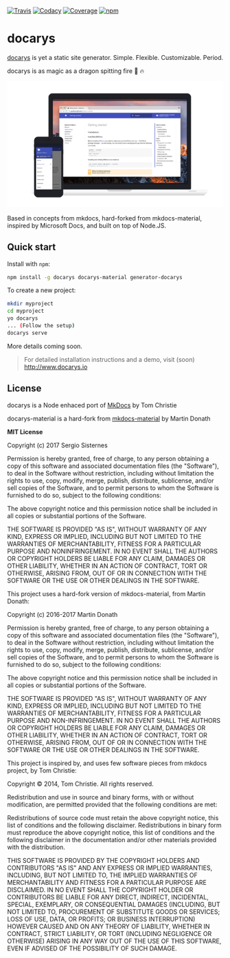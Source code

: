 [![Travis][travis-image]][travis-link]
[![Codacy][codacy-image]][codacy-link]
[![Coverage][coverage-image]][coverage-link]
[![npm][npm-image]][npm-link]

  [travis-image]: https://travis-ci.org/docarys/docarys.svg?branch=master
  [travis-link]: https://travis-ci.org/docarys/docarys
  [codacy-image]: https://api.codacy.com/project/badge/Grade/bae6b0b8d04b4cd9a7b69f6e3988b31e?isInternal=true
  [codacy-link]: https://www.codacy.com/app/sesispla/docarys?utm_source=github.com&amp;utm_medium=referral&amp;utm_content=docarys/docarys&amp;utm_campaign=Badge_Grade
  [coverage-image]: https://api.codacy.com/project/badge/Coverage/bae6b0b8d04b4cd9a7b69f6e3988b31e
  [coverage-link]: https://www.codacy.com/app/sesispla/docarys?utm_source=github.com&amp;utm_medium=referral&amp;utm_content=docarys/docarys&amp;utm_campaign=Badge_Coverage
  [npm-image]: https://img.shields.io/npm/dt/docarys.svg
  [npm-link]: hhttps://www.npmjs.com/package/docarys

# docarys

[docarys](http://www.docarys.io) is yet a static site generator. Simple. Flexible. Customizable. Period. 

docarys is as magic as a dragon spitting fire 🐉 🔥

[![Material for docarys](docs/material.png)](https://github.com/docarys/docarys-material)

Based in concepts from mkdocs, hard-forked from mkdocs-material, inspired by Microsoft Docs, and built on top of Node.JS.

## Quick start

Install with `npm`:

``` sh
npm install -g docarys docarys-material generator-docarys
```

To create a new project:
``` sh
mkdir myproject
cd myproject
yo docarys
... (Follow the setup)
docarys serve
```

More details coming soon.

> For detailed installation instructions and a demo, visit (soon) http://www.docarys.io

## License

docarys is a Node enhaced port of [MkDocs](https://github.com/mkdocs/mkdocs) by Tom Christie

docarys-material is a hard-fork from [mkdocs-material](https://github.com/squidfunk/mkdocs-material) by Martin Donath

**MIT License**

Copyright (c) 2017 Sergio Sisternes

Permission is hereby granted, free of charge, to any person obtaining a copy
of this software and associated documentation files (the "Software"), to deal
in the Software without restriction, including without limitation the rights
to use, copy, modify, merge, publish, distribute, sublicense, and/or sell
copies of the Software, and to permit persons to whom the Software is
furnished to do so, subject to the following conditions:

The above copyright notice and this permission notice shall be included in all
copies or substantial portions of the Software.

THE SOFTWARE IS PROVIDED "AS IS", WITHOUT WARRANTY OF ANY KIND, EXPRESS OR
IMPLIED, INCLUDING BUT NOT LIMITED TO THE WARRANTIES OF MERCHANTABILITY,
FITNESS FOR A PARTICULAR PURPOSE AND NONINFRINGEMENT. IN NO EVENT SHALL THE
AUTHORS OR COPYRIGHT HOLDERS BE LIABLE FOR ANY CLAIM, DAMAGES OR OTHER
LIABILITY, WHETHER IN AN ACTION OF CONTRACT, TORT OR OTHERWISE, ARISING FROM,
OUT OF OR IN CONNECTION WITH THE SOFTWARE OR THE USE OR OTHER DEALINGS IN THE
SOFTWARE.

This project uses a hard-fork version of mkdocs-material, from Martin Donath:

Copyright (c) 2016-2017 Martin Donath

Permission is hereby granted, free of charge, to any person obtaining a copy
of this software and associated documentation files (the "Software"), to
deal in the Software without restriction, including without limitation the
rights to use, copy, modify, merge, publish, distribute, sublicense, and/or
sell copies of the Software, and to permit persons to whom the Software is
furnished to do so, subject to the following conditions:

The above copyright notice and this permission notice shall be included in
all copies or substantial portions of the Software.

THE SOFTWARE IS PROVIDED "AS IS", WITHOUT WARRANTY OF ANY KIND, EXPRESS OR
IMPLIED, INCLUDING BUT NOT LIMITED TO THE WARRANTIES OF MERCHANTABILITY,
FITNESS FOR A PARTICULAR PURPOSE AND NON-INFRINGEMENT. IN NO EVENT SHALL THE
AUTHORS OR COPYRIGHT HOLDERS BE LIABLE FOR ANY CLAIM, DAMAGES OR OTHER
LIABILITY, WHETHER IN AN ACTION OF CONTRACT, TORT OR OTHERWISE, ARISING
FROM, OUT OF OR IN CONNECTION WITH THE SOFTWARE OR THE USE OR OTHER DEALINGS
IN THE SOFTWARE.

This project is inspired by, and uses few software pieces from mkdocs project, by Tom Christie:

Copyright © 2014, Tom Christie. All rights reserved.

Redistribution and use in source and binary forms, with or
without modification, are permitted provided that the following
conditions are met:

Redistributions of source code must retain the above copyright
notice, this list of conditions and the following disclaimer.
Redistributions in binary form must reproduce the above copyright
notice, this list of conditions and the following disclaimer in
the documentation and/or other materials provided with the
distribution.

THIS SOFTWARE IS PROVIDED BY THE COPYRIGHT HOLDERS AND
CONTRIBUTORS "AS IS" AND ANY EXPRESS OR IMPLIED WARRANTIES,
INCLUDING, BUT NOT LIMITED TO, THE IMPLIED WARRANTIES OF
MERCHANTABILITY AND FITNESS FOR A PARTICULAR PURPOSE ARE
DISCLAIMED. IN NO EVENT SHALL THE COPYRIGHT HOLDER OR
CONTRIBUTORS BE LIABLE FOR ANY DIRECT, INDIRECT, INCIDENTAL,
SPECIAL, EXEMPLARY, OR CONSEQUENTIAL DAMAGES (INCLUDING, BUT NOT
LIMITED TO, PROCUREMENT OF SUBSTITUTE GOODS OR SERVICES; LOSS OF
USE, DATA, OR PROFITS; OR BUSINESS INTERRUPTION) HOWEVER CAUSED
AND ON ANY THEORY OF LIABILITY, WHETHER IN CONTRACT, STRICT
LIABILITY, OR TORT (INCLUDING NEGLIGENCE OR OTHERWISE) ARISING IN
ANY WAY OUT OF THE USE OF THIS SOFTWARE, EVEN IF ADVISED OF THE
POSSIBILITY OF SUCH DAMAGE.